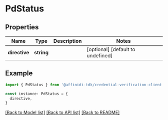 # PdStatus

## Properties

| Name          | Type       | Description | Notes                             |
| ------------- | ---------- | ----------- | --------------------------------- |
| **directive** | **string** |             | [optional] [default to undefined] |

## Example

```typescript
import { PdStatus } from '@affinidi-tdk/credential-verification-client'

const instance: PdStatus = {
  directive,
}
```

[[Back to Model list]](../README.md#documentation-for-models) [[Back to API list]](../README.md#documentation-for-api-endpoints) [[Back to README]](../README.md)

